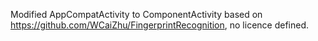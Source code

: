Modified AppCompatActivity to ComponentActivity based on https://github.com/WCaiZhu/FingerprintRecognition, no licence defined.